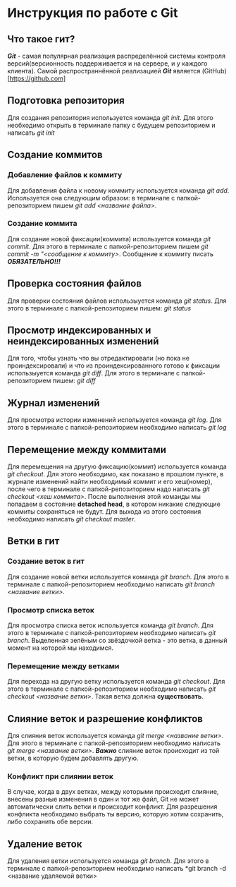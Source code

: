 # Инструкция по работе с Git

## Что такое гит?
***Git*** - самая популярная реализация распределённой системы контроля версий(версионность поддерживается и на сервере, и у каждого клиента). Самой распространнённой реализацией ***Git*** является (GitHub)[https://github.com]

## Подготовка репозитория
Для создания репозитория используется команда *git init*. Для этого необходимо открыть в терминале папку с будущем репозиторием и написать *git init*

## Создание коммитов

### Добавление файлов к коммиту
Для добавления файла к новому коммиту используется команда *git add*. Используется она следующим образом: в терминале с папкой-репозиторием пишем *git add <название файла>*.

### Создание коммита
Для создание новой фиксации(коммита) используется команда *git commit*. Для этого в терминале с папкой-репозиторием пишем *git commit -m "<сообщение к коммиту>*. Сообщение к коммиту писать ***ОБЯЗАТЕЛЬНО!!!***

## Проверка состояния файлов 

Для проверки состояния файлов использыуется команда *git status*. Для этого в терминале с папкой-репозиторием пишем: *git status* 

## Просмотр индексированных и неиндексированных изменений 

Для того, чтобы узнать что вы отредактировали (но пока не проиндексировали) и что из проиндексированного готово к фиксации использыуется команда *git diff*. Для этого в терминале с папкой-репозиторием пишем: *git diff* 

## Журнал изменений
Для просмотра истории изменений используется команда *git log*. Для этого в терминале с папкой-репозиторием необходимо написать *git log*

## Перемещение между коммитами
Для перемещения на другую фиксацию(коммит) используется команда *git checkout*. Для этого необходимо, как показано в прошлом пункте, в журнале изменений найти необходимый коммит и его хеш(номер), после чего в терминале с папкой-репозиторием надо написать *git checkout <хеш коммита>*. После выполнения этой команды мы попадаем в состояние **detached head**, в котором никакие следующие коммиты сохраняться не будут. Для выхода из этого состояния необходимо написать *git checkout master*.

## Ветки в гит

### Создание веток в гит

Для создание новой ветки используется команда *git branch*. Для этого в терминале с папкой-репозиторием необходимо написать *git branch <название ветки>*.

### Просмотр списка веток

Для просмотра списка веток используется команда *git branch*. Для этого в терминале с папкой-репозиторием необходимо написать *git branch*. Выделенная зелёным со звёздочкой ветка - это ветка, в данный момент на которой мы находимся.

### Перемещение между ветками
Для перехода на другую ветку используется команда *git checkout*. Для этого в терминале с папкой-репозиторием необходимо написать *git checkout <название ветки>*. Такая ветка должна **существовать**.

## Слияние веток и разрешение конфликтов

Для слияния веток используется команда *git merge <название ветки>*. Для этого в терминале с папкой-репозиторием необходимо написать *git merge <название ветки>*. ***Важно*** слияние веток происходит из той ветки, в которую будем добавлять другую. 

### Конфликт при слиянии веток 

В случае, когда в двух ветках, между которыми происходит слияние, внесены разные изменения в один и тот же файл, Git не может автоматически слить ветки и происходит конфликт. Для разрешения конфликта необходимо выбрать ты версию, которую хотим сохранить, либо сохранить обе версии. 

## Удаление веток
Для удаления ветки используется команда *git branch*. Для этого в терминале с папкой-репозиторием необходимо написать *git branch -d <название удаляемой ветки> 